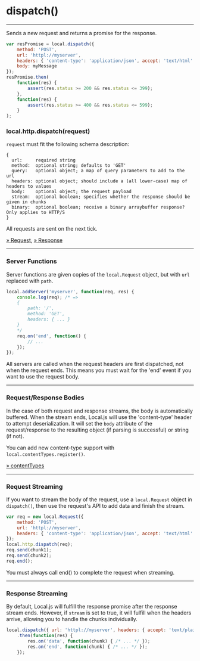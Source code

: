 dispatch()
==========

---

Sends a new request and returns a promise for the response.

```javascript
var resPromise = local.dispatch({
    method: 'POST',
    url: 'httpl://myserver',
    headers: { 'content-type': 'application/json', accept: 'text/html' },
    body: myMessage
});
resPromise.then(
	function(res) {
		assert(res.status >= 200 && res.status <= 399);
	},
	function(res) {
		assert(res.status >= 400 && res.status <= 599);
	}
);
```

### local.http.dispatch(request)

`request` must fit the following schema description:

```
{
  url:     required string
  method:  optional string; defaults to 'GET'
  query:   optional object; a map of query parameters to add to the url
  headers: optional object; should include a (all lower-case) map of headers to values
  body:    optional object; the request payload
  stream:  optional boolean; specifies whether the response should be given in chunks
  binary:  optional boolean; receive a binary arraybuffer response? Only applies to HTTP/S
}
```

All requests are sent on the next tick.

<a href="#docs/api/request.md">&raquo; Request</a>, <a href="#docs/api/response.md">&raquo; Response</a>

---

### Server Functions

Server functions are given copies of the `local.Request` object, but with `url` replaced with `path`.

```javascript
local.addServer('myserver', function(req, res) {
	console.log(req); /* =>
	{
		path: '/',
		method: 'GET',
		headers: { ... }
	}
	*/
	req.on('end', function() {
		// ...
	});
});
```

All servers are called when the request headers are first dispatched, not when the request ends. This means you must wait for the 'end' event if you want to use the request body.

---

### Request/Response Bodies

In the case of both request and response streams, the body is automatically buffered. When the stream ends, Local.js will use the 'content-type' header to attempt deserialization. It will set the `body` attribute of the request/response to the resulting object (if parsing is successful) or string (if not).

You can add new content-type support with `local.contentTypes.register()`.

<a href="#docs/api/contenttypes.md">&raquo; contentTypes</a>

---

### Request Streaming

If you want to stream the body of the request, use a `local.Request` object in `dispatch()`, then use the request's API to add data and finish the stream.

```javascript
var req = new local.Request({
    method: 'POST',
    url: 'httpl://myserver',
    headers: { 'content-type': 'application/json', accept: 'text/html' }
});
local.http.dispatch(req);
req.send(chunk1);
req.send(chunk2);
req.end();
```

You must always call end() to complete the request when streaming.

---

### Response Streaming

By default, Local.js will fulfill the response promise after the response stream ends. However, if `stream` is set to true, it will fulfill when the headers arrive, allowing you to handle the chunks individually.

```javascript
local.dispatch({ url: 'httpl://myserver', headers: { accept: 'text/plain' }, stream: true })
	.then(function(res) {
		res.on('data', function(chunk) { /* ... */ });
		res.on('end', function(chunk) { /* ... */ });
	});
```